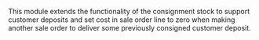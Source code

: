 This module extends the functionality of the consignment stock to support customer deposits and set cost in sale order line to zero when making another sale order to deliver some previously consigned customer deposit.
